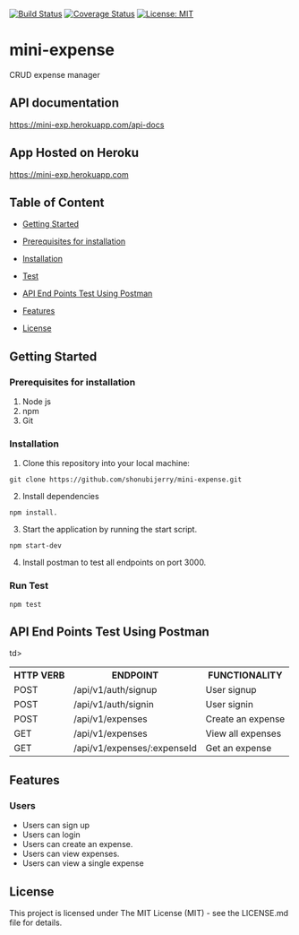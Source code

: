 [![Build Status](https://travis-ci.com/shonubijerry/mini-expense.svg?branch=develop)](https://travis-ci.com/shonubijerry/mini-expense)
[![Coverage Status](https://coveralls.io/repos/github/shonubijerry/mini-expense/badge.svg?branch=develop)](https://coveralls.io/github/shonubijerry/mini-expense?branch=master)
[![License: MIT](https://img.shields.io/badge/License-MIT-yellow.svg)](https://opensource.org/licenses/MIT)


# mini-expense

CRUD expense manager

## API documentation 
https://mini-exp.herokuapp.com/api-docs

## App Hosted on Heroku
https://mini-exp.herokuapp.com

## Table of Content
 * [Getting Started](#getting-started)

 * [Prerequisites for installation](#Prerequisites)
 
 * [Installation](#installation)

 * [Test](#test)
 
 * [ API End Points Test Using Postman](#api-end-points)

 * [Features](#features)

 * [License](#lincense)

## Getting Started

### Prerequisites for installation
1. Node js
2. npm
3. Git

### Installation
1. Clone this repository into your local machine:
```
git clone https://github.com/shonubijerry/mini-expense.git
```
2. Install dependencies 
```
npm install.
```
3. Start the application by running the start script.
```
npm start-dev
```
4. Install postman to test all endpoints on port 3000.

### Run Test

```
npm test
```

## API End Points Test Using Postman

<table>
<tr><th>HTTP VERB</th><th>ENDPOINT</th><th>FUNCTIONALITY</th></tr>

<tr><td>POST</td> <td>/api/v1/auth/signup</td>  <td>User signup</td></tr>

<tr><td>POST</td> <td>/api/v1/auth/signin</td>  <td>User signin</td></tr>

<tr><td>POST</td> <td>/api/v1/expenses</td>  <td>Create an expense</td></tr>

<tr><td>GET</td> <td>/api/v1/expenses</td>  <td>View all expenses</td></tr>td></tr>

<tr><td>GET</td> <td>/api/v1/expenses/:expenseId</td>  <td>Get an expense</td></tr>

</table>

## Features

### Users
* Users can sign up
* Users can login
* Users can create an expense.
* Users can view expenses.
* Users can view a single expense

## License
This project is licensed under The MIT License (MIT) - see the LICENSE.md file for details.

